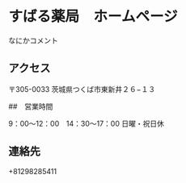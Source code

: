 # すばる薬局　ホームページ

なにかコメント


## アクセス

〒305-0033 茨城県つくば市東新井２６−１３

##　営業時間

9：00～12：00　14：30～17：00
日曜・祝日休

## 連絡先

+81298285411